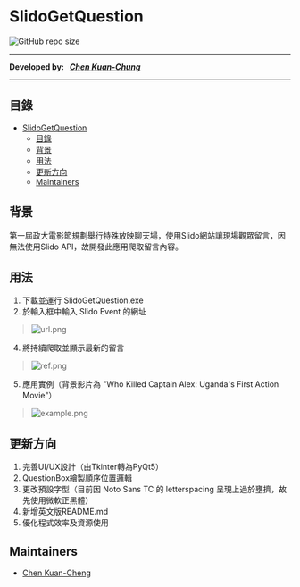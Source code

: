 # SlidoGetQuestion

![GitHub repo size](https://img.shields.io/github/repo-size/ckctc/SlidoGetQuestion)

---

**Developed by: &nbsp; _[Chen Kuan-Chung](https://github.com/ckctc)_**

---

## 目錄

- [SlidoGetQuestion](#SlidoGetQuestion)
  - [目錄](#目錄)
  - [背景](#背景)
  - [用法](#用法)
  - [更新方向](#更新方向)
  - [Maintainers](#maintainers)

## 背景
第一屆政大電影節規劃舉行特殊放映聊天場，使用Slido網站讓現場觀眾留言，因無法使用Slido API，故開發此應用爬取留言內容。


## 用法
1. 下載並運行 SlidoGetQuestion.exe
2. 於輸入框中輸入 Slido Event 的網址
>![url.png](https://drive.google.com/uc?id=1uIbm7WzlhFiG6UfqUlTo2YGYgJCb4iCB)
4. 將持續爬取並顯示最新的留言
>![ref.png](https://drive.google.com/uc?id=1wqKBo5Kph0vFQiICRB0qDITcl7_Q2q_X)
5. 應用實例（背景影片為 "Who Killed Captain Alex: Uganda's First Action Movie"）
>![example.png](https://drive.google.com/uc?id=1bOkETcLjauIsRdK0X0Ge5vMpcsV5aaMd)

## 更新方向
1. 完善UI/UX設計（由Tkinter轉為PyQt5）
2. QuestionBox繪製順序位置邏輯
3. 更改預設字型（目前因 Noto Sans TC 的 letterspacing 呈現上過於壅擠，故先使用微軟正黑體）
4. 新增英文版README.md
5. 優化程式效率及資源使用


## Maintainers

- [Chen Kuan-Cheng](https://github.com/ckctc)
